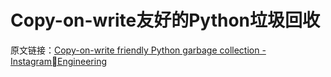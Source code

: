 # Copy-on-write友好的Python垃圾回收

原文链接：[Copy-on-write friendly Python garbage collection - InstagramEngineering](https://instagram-engineering.com/copy-on-write-friendly-python-garbage-collection-ad6ed5233ddf)